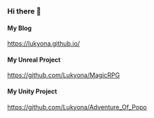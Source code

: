 ### Hi there 👋

#### My Blog
https://lukyona.github.io/

#### My Unreal Project 
https://github.com/Lukyona/MagicRPG

#### My Unity Project 
https://github.com/Lukyona/Adventure_Of_Popo




<!--
**Lukyona/Lukyona** is a ✨ _special_ ✨ repository because its `README.md` (this file) appears on your GitHub profile.

Here are some ideas to get you started:

- 🔭 I’m currently working on ...
- 🌱 I’m currently learning ...
- 👯 I’m looking to collaborate on ...
- 🤔 I’m looking for help with ...
- 💬 Ask me about ...
- 📫 How to reach me: ...
- 😄 Pronouns: ...
- ⚡ Fun fact: ...
-->
